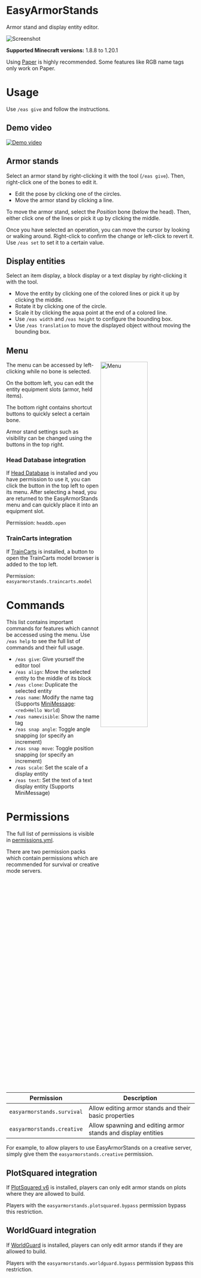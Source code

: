 # EasyArmorStands

Armor stand and display entity editor.

![Screenshot](https://cdn.56738.me/easyarmorstands/banner.png)

**Supported Minecraft versions:** 1.8.8 to 1.20.1

Using [Paper](https://papermc.io/) is highly recommended. Some features like RGB name tags only work on Paper.

# Usage

Use `/eas give` and follow the instructions.

## Demo video

[![Demo video](https://i.ytimg.com/vi/dQZkB3mez-0/0.jpg)](https://youtu.be/dQZkB3mez-0)

## Armor stands

Select an armor stand by right-clicking it with the tool (`/eas give`).
Then, right-click one of the bones to edit it.

* Edit the pose by clicking one of the circles.
* Move the armor stand by clicking a line.

To move the armor stand, select the *Position* bone (below the head).
Then, either click one of the lines or pick it up by clicking the middle.

Once you have selected an operation, you can move the cursor by looking or walking around.
Right-click to confirm the change or left-click to revert it.
Use `/eas set` to set it to a certain value.

## Display entities

Select an item display, a block display or a text display by right-clicking it with the tool.

* Move the entity by clicking one of the colored lines or pick it up by clicking the middle.
* Rotate it by clicking one of the circle.
* Scale it by clicking the aqua point at the end of a colored line.
* Use `/eas width` and `/eas height` to configure the bounding box.
* Use `/eas translation` to move the displayed object without moving the bounding box.

## Menu

<img alt="Menu" src="https://cdn.56738.me/easyarmorstands/menu.png" width="50%" align="right" />

The menu can be accessed by left-clicking while no bone is selected.

On the bottom left, you can edit the entity equipment slots (armor, held items).

The bottom right contains shortcut buttons to quickly select a certain bone.

Armor stand settings such as visibility can be changed using the buttons in the top right.

### Head Database integration

If [Head Database](https://www.spigotmc.org/resources/head-database.14280/) is installed and you have permission to use
it, you can click the button in the top left to open its menu.
After selecting a head, you are returned to the EasyArmorStands menu and can quickly place it into an equipment slot.

Permission: `headdb.open`

### TrainCarts integration

If [TrainCarts](https://www.spigotmc.org/resources/traincarts.39592/) is installed, a button to open the TrainCarts
model browser is added to the top left.

Permission: `easyarmorstands.traincarts.model`

# Commands

This list contains important commands for features which cannot be accessed using the menu.
Use `/eas help` to see the full list of commands and their full usage.

* `/eas give`: Give yourself the editor tool
* `/eas align`: Move the selected entity to the middle of its block
* `/eas clone`: Duplicate the selected entity
* `/eas name`: Modify the name tag
  (Supports [MiniMessage](https://docs.advntr.dev/minimessage/format.html): `<red>Hello World`)
* `/eas namevisible`: Show the name tag
* `/eas snap angle`: Toggle angle snapping (or specify an increment)
* `/eas snap move`: Toggle position snapping (or specify an increment)
* `/eas scale`: Set the scale of a display entity
* `/eas text`: Set the text of a text display entity (Supports MiniMessage)

# Permissions

The full list of permissions is visible in [permissions.yml](src/main/resources/permissions.yml).

There are two permission packs which contain permissions which are recommended for survival or creative mode servers.

| Permission                 | Description                                                  |
|----------------------------|--------------------------------------------------------------|
| `easyarmorstands.survival` | Allow editing armor stands and their basic properties        |
| `easyarmorstands.creative` | Allow spawning and editing armor stands and display entities |

For example, to allow players to use EasyArmorStands on a creative server, simply give them
the `easyarmorstands.creative` permission.

## PlotSquared integration

If [PlotSquared v6](https://www.spigotmc.org/resources/plotsquared-v6.77506/) is installed, players can only edit armor
stands on plots where they are allowed to build.

Players with the `easyarmorstands.plotsquared.bypass` permission bypass this restriction.

## WorldGuard integration

If [WorldGuard](https://enginehub.org/worldguard) is installed, players can only edit armor stands if they are allowed
to build.

Players with the `easyarmorstands.worldguard.bypass` permission bypass this restriction.
